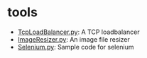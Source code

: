 # tools

* [TcpLoadBalancer.py](https://darren.code.blog/2022/08/06/write-a-tcp-loadbalancer-with-python-3-10/): A TCP loadbalancer
* [ImageResizer.py](https://darren.code.blog/2022/08/06/resize-images-with-python-3-10/): An image file resizer
* [Selenium.py](https://darren.code.blog/2022/08/09/using-python-to-control-firefox-with-selenium/): Sample code for selenium